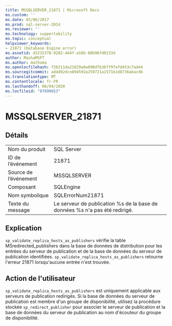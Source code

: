 ```yaml
---
title: MSSQLSERVER_21871 | Microsoft Docs
ms.custom: ''
ms.date: 03/06/2017
ms.prod: sql-server-2014
ms.reviewer: ''
ms.technology: supportability
ms.topic: conceptual
helpviewer_keywords:
- 21871 (Database Engine error)
ms.assetid: d3215378-9282-444f-a18b-00b96fd0133d
author: MashaMSFT
ms.author: mathoma
ms.openlocfilehash: f26211da21829a0a898dfb36ff9fefd453c7ad44
ms.sourcegitcommit: ad4d92dce894592a259721a1571b1d8736abacdb
ms.translationtype: MT
ms.contentlocale: fr-FR
ms.lasthandoff: 08/04/2020
ms.locfileid: "87699653"
---
```

# <a name="mssqlserver_21871"></a>MSSQLSERVER_21871
    
## <a name="details"></a>Détails  
  
|||  
|-|-|  
|Nom du produit|SQL Server|  
|ID de l’événement|21871|  
|Source de l’événement|MSSQLSERVER|  
|Composant|SQLEngine|  
|Nom symbolique|SQLErrorNum21871|  
|Texte du message|Le serveur de publication %s de la base de données %s n'a pas été redirigé.|  
  
## <a name="explanation"></a>Explication  
 `sp_validate_replica_hosts_as_publishers` vérifie la table MSredirected_publishers dans la base de données de distribution pour les entrées du serveur de publication et de la base de données du serveur de publication identifiées.  `sp_validate_replica_hosts_as_publishers` retourne l'erreur 21871 lorsqu'aucune entrée n'est trouvée.  
  
## <a name="user-action"></a>Action de l'utilisateur  
 `sp_validate_replica_hosts_as_publishers` est uniquement applicable aux serveurs de publication redirigés. Si la base de données du serveur de publication est membre d'un groupe de disponibilité, utilisez la procédure stockée `sp_redirect_publisher` pour associer le serveur de publication et la base de données du serveur de publication au nom d'écouteur du groupe de disponibilité.  
  
  
